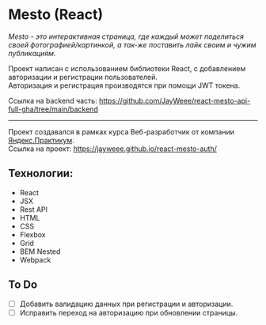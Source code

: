 # Mesto (React)
_Mesto - это интерактивная страница, где каждый может поделиться своей фотографией/картинкой, а так-же поставить лайк своим и чужим публикациям._

Проект написан с использованием библиотеки React, с добавлением авторизации и регистрации пользователей.  
Авторизация и регистрация производятся при помощи JWT токена.

Ссылка на backend часть: https://github.com/JayWeee/react-mesto-api-full-gha/tree/main/backend
***
Проект создавался в рамках курса Веб-разработчик от компании [Яндекс.Практикум](https://practicum.yandex.ru/).  
Ссылка на проект: https://jayweee.github.io/react-mesto-auth/
## Технологии:
- React
- JSX
- Rest API
- HTML
- CSS
- Flexbox
- Grid
- BEM Nested
- Webpack
## To Do
- [ ] Добавить валидацию данных при регистрации и авторизации.
- [ ] Исправить переход на авторизацию при обновлении страницы.
